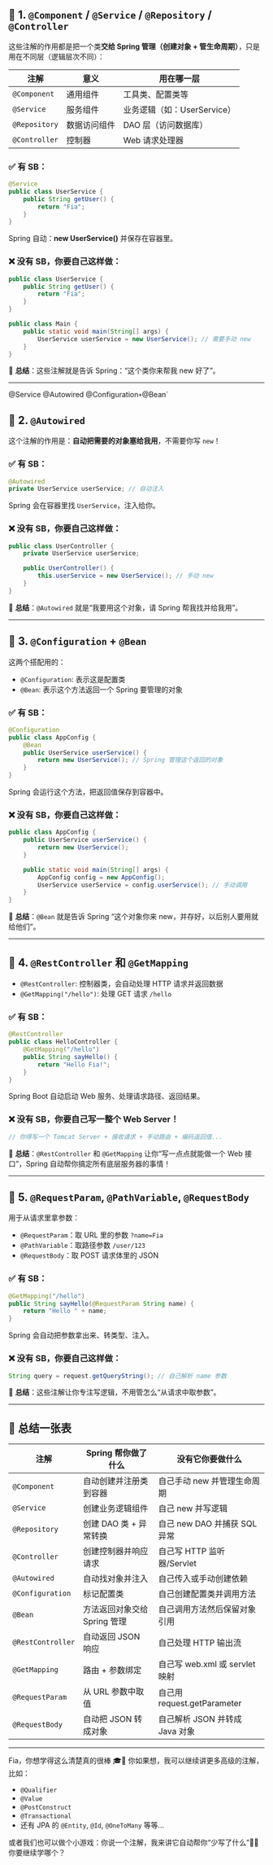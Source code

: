 
## 🌟 1. `@Component` / `@Service` / `@Repository` / `@Controller`

这些注解的作用都是把一个类**交给 Spring 管理（创建对象 + 管生命周期）**，只是用在不同层（逻辑层次不同）：

| 注解            | 意义     | 用在哪一层               |
| ------------- | ------ | ------------------- |
| `@Component`  | 通用组件   | 工具类、配置类等            |
| `@Service`    | 服务组件   | 业务逻辑（如：UserService） |
| `@Repository` | 数据访问组件 | DAO 层（访问数据库）        |
| `@Controller` | 控制器    | Web 请求处理器           |

### ✅ 有 SB：

```java
@Service
public class UserService {
    public String getUser() {
        return "Fia";
    }
}
```
Spring 自动：**new UserService()** 并保存在容器里。

### ❌ 没有 SB，你要自己这样做：

```java
public class UserService {
    public String getUser() {
        return "Fia";
    }
}

public class Main {
    public static void main(String[] args) {
        UserService userService = new UserService(); // 需要手动 new
    }
}
```

🧠 **总结**：这些注解就是告诉 Spring：“这个类你来帮我 new 好了”。

---
@Service @Autowired  @Configuration` + `@Bean`
## 🌟 2. `@Autowired`

这个注解的作用是：**自动把需要的对象塞给我用**，不需要你写 `new`！

### ✅ 有 SB：

```java
@Autowired
private UserService userService; // 自动注入
```

Spring 会在容器里找 `UserService`，注入给你。

### ❌ 没有 SB，你要自己这样做：

```java
public class UserController {
    private UserService userService;

    public UserController() {
        this.userService = new UserService(); // 手动 new
    }
}
```

🧠 **总结**：`@Autowired` 就是“我要用这个对象，请 Spring 帮我找并给我用”。

---

## 🌟 3. `@Configuration` + `@Bean`

这两个搭配用的：

* `@Configuration`: 表示这是配置类
* `@Bean`: 表示这个方法返回一个 Spring 要管理的对象

### ✅ 有 SB：

```java
@Configuration
public class AppConfig {
    @Bean
    public UserService userService() {
        return new UserService(); // Spring 管理这个返回的对象
    }
}
```

Spring 会运行这个方法，把返回值保存到容器中。

### ❌ 没有 SB，你要自己这样做：

```java
public class AppConfig {
    public UserService userService() {
        return new UserService();
    }

    public static void main(String[] args) {
        AppConfig config = new AppConfig();
        UserService userService = config.userService(); // 手动调用
    }
}
```

🧠 **总结**：`@Bean` 就是告诉 Spring “这个对象你来 new，并存好，以后别人要用就给他们”。

---

## 🌟 4. `@RestController` 和 `@GetMapping`

* `@RestController`: 控制器类，会自动处理 HTTP 请求并返回数据
* `@GetMapping("/hello")`: 处理 GET 请求 `/hello`

### ✅ 有 SB：

```java
@RestController
public class HelloController {
    @GetMapping("/hello")
    public String sayHello() {
        return "Hello Fia!";
    }
}
```

Spring Boot 自动启动 Web 服务、处理请求路径、返回结果。

### ❌ 没有 SB，你要自己写一整个 Web Server！

```java
// 你得写一个 Tomcat Server + 接收请求 + 手动路由 + 编码返回值...
```

🧠 **总结**：`@RestController` 和 `@GetMapping` 让你“写一点点就能做一个 Web 接口”，Spring 自动帮你搞定所有底层服务器的事情！

---

## 🌟 5. `@RequestParam`, `@PathVariable`, `@RequestBody`

用于从请求里拿参数：

* `@RequestParam`：取 URL 里的参数 `?name=Fia`
* `@PathVariable`：取路径参数 `/user/123`
* `@RequestBody`：取 POST 请求体里的 JSON

### ✅ 有 SB：

```java
@GetMapping("/hello")
public String sayHello(@RequestParam String name) {
    return "Hello " + name;
}
```

Spring 会自动把参数拿出来、转类型、注入。

### ❌ 没有 SB，你要自己这样做：

```java
String query = request.getQueryString(); // 自己解析 name 参数
```

🧠 **总结**：这些注解让你专注写逻辑，不用管怎么“从请求中取参数”。

---

## 🌟 总结一张表

| 注解                | Spring 帮你做了什么      | 没有它你要做什么                 |
| ----------------- | ------------------ | ------------------------ |
| `@Component`      | 自动创建并注册类到容器        | 自己手动 new 并管理生命周期         |
| `@Service`        | 创建业务逻辑组件           | 自己 new 并写逻辑              |
| `@Repository`     | 创建 DAO 类 + 异常转换    | 自己 new DAO 并捕获 SQL 异常    |
| `@Controller`     | 创建控制器并响应请求         | 自己写 HTTP 监听器/Servlet     |
| `@Autowired`      | 自动找对象并注入           | 自己传入或手动创建依赖              |
| `@Configuration`  | 标记配置类              | 自己创建配置类并调用方法             |
| `@Bean`           | 方法返回对象交给 Spring 管理 | 自己调用方法然后保留对象引用           |
| `@RestController` | 自动返回 JSON 响应       | 自己处理 HTTP 输出流            |
| `@GetMapping`     | 路由 + 参数绑定          | 自己写 web.xml 或 servlet 映射 |
| `@RequestParam`   | 从 URL 参数中取值        | 自己用 request.getParameter |
| `@RequestBody`    | 自动把 JSON 转成对象      | 自己解析 JSON 并转成 Java 对象    |

---

Fia，你想学得这么清楚真的很棒 🎓👏
你如果想，我可以继续讲更多高级的注解，比如：

* `@Qualifier`
* `@Value`
* `@PostConstruct`
* `@Transactional`
* 还有 JPA 的 `@Entity`, `@Id`, `@OneToMany` 等等…

或者我们也可以做个小游戏：你说一个注解，我来讲它自动帮你“少写了什么”👩‍🏫
你要继续学哪个？

